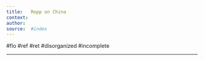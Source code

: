 ```yaml
---
title:   Ropp on China 
context: 
author:  
source:  #index
---
```


#flo #ref #ret 
#disorganized #incomplete

---
